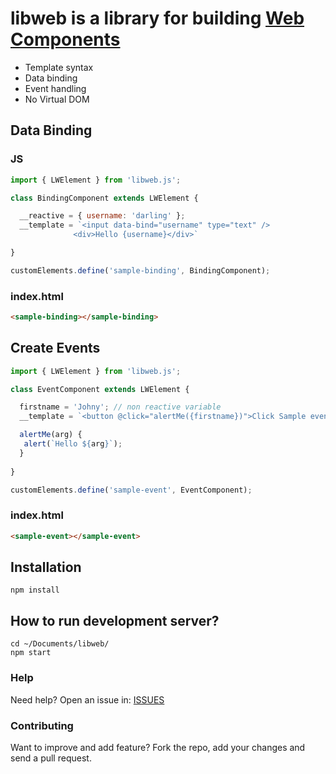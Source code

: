 # libweb is a library for building [Web Components](https://developer.mozilla.org/en-US/docs/Web/Web_Components)

* Template syntax
* Data binding
* Event handling
* No Virtual DOM


## Data Binding
### JS
```js
import { LWElement } from 'libweb.js';

class BindingComponent extends LWElement { 

  __reactive = { username: 'darling' };
  __template = `<input data-bind="username" type="text" />
              <div>Hello {username}</div>`

}

customElements.define('sample-binding', BindingComponent);

```
### index.html
```html
<sample-binding></sample-binding>
```

## Create Events
```js
import { LWElement } from 'libweb.js';

class EventComponent extends LWElement { 

  firstname = 'Johny'; // non reactive variable
  __template = `<button @click="alertMe({firstname})">Click Sample event</button>`

  alertMe(arg) {
   alert(`Hello ${arg}`);
  }
 
}

customElements.define('sample-event', EventComponent);

```
### index.html
```html
<sample-event></sample-event>
```

## Installation 
```
npm install
```

## How to run development server? 
```
cd ~/Documents/libweb/
npm start
```


### Help

Need help? Open an issue in: [ISSUES](https://github.com/josnin/libweb/issues)


### Contributing
Want to improve and add feature? Fork the repo, add your changes and send a pull request.


